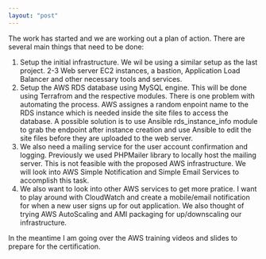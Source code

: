 ```yaml
---
layout: "post"
---
```

The work has started and we are working out a plan of action. There are several main things that need to be done:
1. Setup the initial infrastructure. We wil be using a similar setup as the last project. 2-3 Web server EC2 instances, a bastion, Application Load Balancer and other necessary tools and services. 
2. Setup the AWS RDS database using MySQL engine. This will be done using Terrafrom and the respective modules. There is one problem with automating the process. AWS assignes a random enpoint name to the RDS instance which is needed inside the site files to access the database. A possible solution is to use Ansible rds_instance_info module to grab the endpoint after instance creation and use Ansible to edit the site files before they are uploaded to the web server.
3. We also need a mailing service for the user account confirmation and logging. Previously we used PHPMailer library to locally host the mailing server. This is not feasible with the proposed AWS infrastructure. We will look into AWS Simple Notification and Simple Email Services to accomplish this task.
4. We also want to look into other AWS services to get more pratice. I want to play around with CloudWatch and create a mobile/email notification for when a new user signs up for out application. We also thought of trying AWS AutoScaling and AMI packaging for up/downscaling our infrastructure. 

In the meantime I am going over the AWS training videos and slides to prepare for the certification. 
